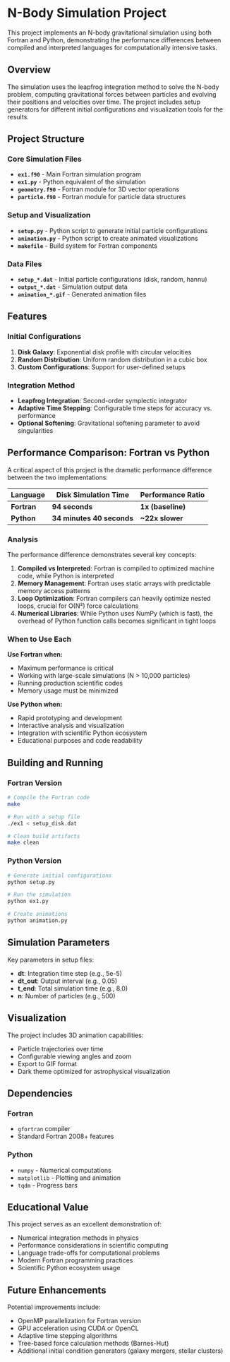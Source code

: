 # N-Body Simulation Project

This project implements an N-body gravitational simulation using both Fortran and Python, demonstrating the performance differences between compiled and interpreted languages for computationally intensive tasks.

## Overview

The simulation uses the leapfrog integration method to solve the N-body problem, computing gravitational forces between particles and evolving their positions and velocities over time. The project includes setup generators for different initial configurations and visualization tools for the results.

## Project Structure

### Core Simulation Files
- **`ex1.f90`** - Main Fortran simulation program
- **`ex1.py`** - Python equivalent of the simulation
- **`geometry.f90`** - Fortran module for 3D vector operations
- **`particle.f90`** - Fortran module for particle data structures

### Setup and Visualization
- **`setup.py`** - Python script to generate initial particle configurations
- **`animation.py`** - Python script to create animated visualizations
- **`makefile`** - Build system for Fortran components

### Data Files
- **`setup_*.dat`** - Initial particle configurations (disk, random, hannu)
- **`output_*.dat`** - Simulation output data
- **`animation_*.gif`** - Generated animation files

## Features

### Initial Configurations
1. **Disk Galaxy**: Exponential disk profile with circular velocities
2. **Random Distribution**: Uniform random distribution in a cubic box
3. **Custom Configurations**: Support for user-defined setups

### Integration Method
- **Leapfrog Integration**: Second-order symplectic integrator
- **Adaptive Time Stepping**: Configurable time steps for accuracy vs. performance
- **Optional Softening**: Gravitational softening parameter to avoid singularities

## Performance Comparison: Fortran vs Python

A critical aspect of this project is the dramatic performance difference between the two implementations:

| Language | Disk Simulation Time | Performance Ratio |
|----------|---------------------|-------------------|
| **Fortran** | **94 seconds** | **1x (baseline)** |
| **Python** | **34 minutes 40 seconds** | **~22x slower** |

### Analysis

The performance difference demonstrates several key concepts:

1. **Compiled vs Interpreted**: Fortran is compiled to optimized machine code, while Python is interpreted
2. **Memory Management**: Fortran uses static arrays with predictable memory access patterns
3. **Loop Optimization**: Fortran compilers can heavily optimize nested loops, crucial for O(N²) force calculations
4. **Numerical Libraries**: While Python uses NumPy (which is fast), the overhead of Python function calls becomes significant in tight loops

### When to Use Each

**Use Fortran when:**
- Maximum performance is critical
- Working with large-scale simulations (N > 10,000 particles)
- Running production scientific codes
- Memory usage must be minimized

**Use Python when:**
- Rapid prototyping and development
- Interactive analysis and visualization
- Integration with scientific Python ecosystem
- Educational purposes and code readability

## Building and Running

### Fortran Version

```bash
# Compile the Fortran code
make

# Run with a setup file
./ex1 < setup_disk.dat

# Clean build artifacts
make clean
```

### Python Version

```bash
# Generate initial configurations
python setup.py

# Run the simulation
python ex1.py

# Create animations
python animation.py
```

## Simulation Parameters

Key parameters in setup files:
- **dt**: Integration time step (e.g., 5e-5)
- **dt_out**: Output interval (e.g., 0.05)
- **t_end**: Total simulation time (e.g., 8.0)
- **n**: Number of particles (e.g., 500)

## Visualization

The project includes 3D animation capabilities:
- Particle trajectories over time
- Configurable viewing angles and zoom
- Export to GIF format
- Dark theme optimized for astrophysical visualization

## Dependencies

### Fortran
- `gfortran` compiler
- Standard Fortran 2008+ features

### Python
- `numpy` - Numerical computations
- `matplotlib` - Plotting and animation
- `tqdm` - Progress bars

## Educational Value

This project serves as an excellent demonstration of:
- Numerical integration methods in physics
- Performance considerations in scientific computing
- Language trade-offs for computational problems
- Modern Fortran programming practices
- Scientific Python ecosystem usage

## Future Enhancements

Potential improvements include:
- OpenMP parallelization for Fortran version
- GPU acceleration using CUDA or OpenCL
- Adaptive time stepping algorithms
- Tree-based force calculation methods (Barnes-Hut)
- Additional initial condition generators (galaxy mergers, stellar clusters)